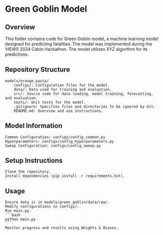 # Green Goblin Model
## Overview
This folder contains code for Green Goblin model, a machine learning model designed for predicting fatalities. The model was implemented during the VIEWS 2024 Cabin Hackathon. The model utilizes XYZ algorithm for its predictions.

## Repository Structure
    models/orange_pasta/
        configs/: Configuration files for the model.
        data/: Data used for training and evaluation.
        src/: Source code for data loading, model training, forecasting, and evaluation.
        tests/: Unit tests for the model.
        .gitignore: Specifies files and directories to be ignored by Git.
        README.md: Overview and use instructions.

## Model Information
    Common Configuration: configs/config_common.py
    Hyperparameters: configs/config_hyperparameters.py
    Sweep Configuration: configs/config_sweep.py

## Setup Instructions
    Clone the repository.
    Install dependencies (pip install -r requirements.txt).

## Usage
    Ensure data is in models/green_goblin/data/raw/.
    Modify configurations in configs/.
    Run main.py.
    ```bash
    python main.py
    ```
    Monitor progress and results using Weights & Biases.